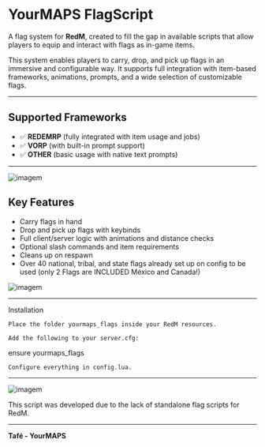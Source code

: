 # YourMAPS FlagScript



A flag system for **RedM**, created to fill the gap in available scripts that allow players to equip and interact with flags as in-game items.

This system enables players to carry, drop, and pick up flags in an immersive and configurable way. 
It supports full integration with item-based frameworks, animations, prompts, and a wide selection of customizable flags.

---

## Supported Frameworks

- ✅ **REDEMRP** (fully integrated with item usage and jobs)
- ✅ **VORP** (with built-in prompt support)
- ✅ **OTHER** (basic usage with native text prompts)

---
![imagem](https://github.com/user-attachments/assets/df41b58d-4426-4485-aaa7-026e5259950c)



## Key Features

- Carry flags in hand  
- Drop and pick up flags with keybinds  
- Full client/server logic with animations and distance checks  
- Optional slash commands and item requirements  
- Cleans up on respawn
- Over 40 national, tribal, and state flags already set up on config to be used (only 2 Flags are INCLUDED México and Canada!) 

![imagem](https://github.com/user-attachments/assets/31dde33b-d76a-48bb-be80-94f0de7b60df)


---

Installation

    Place the folder yourmaps_flags inside your RedM resources.

    Add the following to your server.cfg:

  ensure yourmaps_flags

    Configure everything in config.lua.

---

![imagem](https://github.com/user-attachments/assets/27960af6-3c6b-42e5-9230-5e153ca96f91)


This script was developed due to the lack of standalone flag scripts for RedM. 

---

**Tafé - YourMAPS**   

